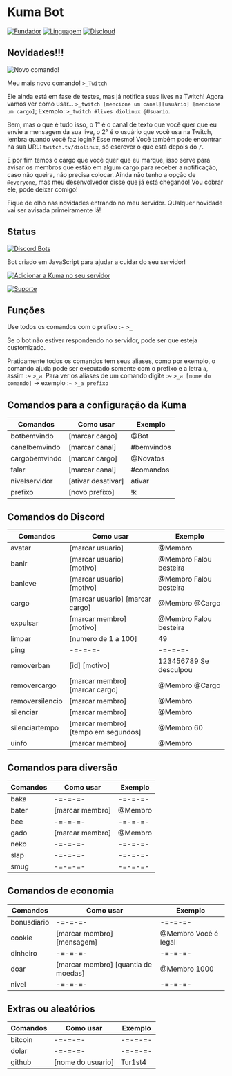 # Kuma Bot

[![Fundador](https://img.shields.io/badge/Fundador-Tur1st4-red.svg?style=for-the-badge&logo=arch-linux)](https://github.com/Tur1st4/) [![Linguagem](https://img.shields.io/badge/Linguagem-JavaScript-yellow.svg?style=for-the-badge&logo=JavaScript)](https://discord.js.org/#/) [![Discloud](https://img.shields.io/badge/Host-Discloud%20%E2%9D%A4%EF%B8%8F-blue.svg?style=for-the-badge)](https://discloudbot.com/)

## Novidades!!!

![Novo comando!](https://i.imgur.com/Zv8dZTG.png)

Meu mais novo comando! `>_Twitch`

Ele ainda está em fase de testes, mas já notifica suas lives na Twitch! Agora vamos ver como usar... `>_twitch [mencione um canal][usuário] [mencione um cargo]`; Exemplo: `>_twitch #lives diolinux @Usuario`.

Bem, mas o que é tudo isso, o 1° é o canal de texto que você quer que eu envie a mensagem da sua live, o 2° é o usuário que você usa na Twitch, lembra quando você faz login? Esse mesmo! Você também pode encontrar na sua URL: `twitch.tv/diolinux`, só escrever o que está depois do `/`. 

E por fim temos o cargo que você quer que eu marque, isso serve para avisar os membros que estão em algum cargo para receber a notificação, caso não queira, não precisa colocar. Ainda não tenho a opção de `@everyone`, mas meu desenvolvedor disse que já está chegando! Vou cobrar ele, pode deixar comigo!


Fique de olho nas novidades entrando no meu servidor. QUalquer novidade vai ser avisada primeiramente lá!

## Status

[![Discord Bots](https://discordbots.org/api/widget/599693638523551904.svg)](https://discordbots.org/bot/599693638523551904)

Bot criado em JavaScript para ajudar a cuidar do seu servidor!

[![Adicionar a Kuma no seu servidor](https://i.imgur.com/lemmiE8.png)](https://discordapp.com/api/oauth2/authorize?client_id=599693638523551904&permissions=8&scope=bot)

[![Suporte](https://i.imgur.com/FNq2IFc.png)](https://discordapp.com/invite/dtw2VXY)

## Funções

Use todos os comandos com o prefixo :~ `>_`

Se o bot não estiver respondendo no servidor, pode ser que esteja customizado.

Praticamente todos os comandos tem seus aliases, como por exemplo, o comando ajuda pode ser executado somente com o prefixo e a letra `a`, assim :~ `>_a`.
Para ver os aliases de um comando digite :~ `>_a [nome do comando]` -> exemplo :~ `>_a prefixo`

## Comandos para a configuração da Kuma

Comandos | Como usar | Exemplo
---------|-----------|----------
botbemvindo | [marcar cargo] | @Bot
canalbemvindo | [marcar canal] | #bemvindos
cargobemvindo | [marcar cargo] | @Novatos
falar | [marcar canal] | #comandos
nivelservidor | [ativar desativar] | ativar
prefixo | [novo prefixo] | !k

## Comandos do Discord

Comandos | Como usar | Exemplo
---------|-----------|----------
avatar | [marcar usuario] | @Membro
banir | [marcar usuario] [motivo] | @Membro Falou besteira
banleve | [marcar usuario] [motivo] | @Membro Falou besteira
cargo | [marcar usuario] [marcar cargo] | @Membro @Cargo
expulsar | [marcar membro] [motivo] | @Membro Falou besteira
limpar | [numero de 1 a 100] | 49
ping | -=-=-=- | -=-=-=-
removerban | [id] [motivo] | 123456789 Se desculpou
removercargo | [marcar membro] [marcar cargo] | @Membro @Cargo
removersilencio | [marcar membro] | @Membro
silenciar | [marcar membro] | @Membro
silenciartempo | [marcar membro] [tempo em segundos] | @Membro 60
uinfo | [marcar membro] | @Membro

## Comandos para diversão

Comandos | Como usar | Exemplo
---------|-----------|----------
baka | -=-=-=- | -=-=-=-
bater | [marcar membro] | @Membro
bee | -=-=-=- | -=-=-=-
gado | [marcar membro] | @Membro
neko | -=-=-=- | -=-=-=-
slap | -=-=-=- | -=-=-=-
smug | -=-=-=- | -=-=-=-

## Comandos de economia

Comandos | Como usar | Exemplo
---------|-----------|----------
bonusdiario |  -=-=-=- |  -=-=-=-
cookie | [marcar membro] [mensagem] | @Membro Você é legal
dinheiro |  -=-=-=- |  -=-=-=-
doar | [marcar membro] [quantia de moedas] | @Membro 1000
nivel |  -=-=-=- |  -=-=-=-

## Extras ou aleatórios

Comandos | Como usar | Exemplo
---------|-----------|----------
bitcoin | -=-=-=- | -=-=-=-
dolar | -=-=-=- | -=-=-=-
github | [nome do usuario] | Tur1st4
